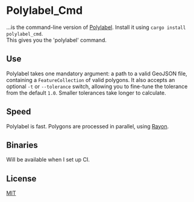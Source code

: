 # Polylabel_Cmd
…is the command-line version of [Polylabel](https://github.com/urschrei/polylabel-rs). Install it using `cargo install polylabel_cmd`.  
This gives you the 'polylabel' command.

## Use
Polylabel takes one mandatory argument: a path to a valid GeoJSON file, containing a `FeatureCollection` of valid polygons. It also accepts an optional `-t` or `--tolerance` switch, allowing you to fine-tune the tolerance from the default `1.0`. Smaller tolerances take longer to calculate.

## Speed
Polylabel is fast. Polygons are processed in parallel, using [Rayon](https://github.com/rayon-rs/rayon).

## Binaries
Will be available when I set up CI.

## License
[MIT](license.txt)
